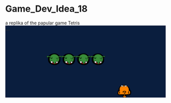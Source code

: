 # Game_Dev_Idea_18
 a replika of the papular game Tetris
 ![](https://raw.githubusercontent.com/Bayanavv/Game-Dev-Idea-2/master/Game-Dev-Idea-2/Assets/gameimage2.png)
